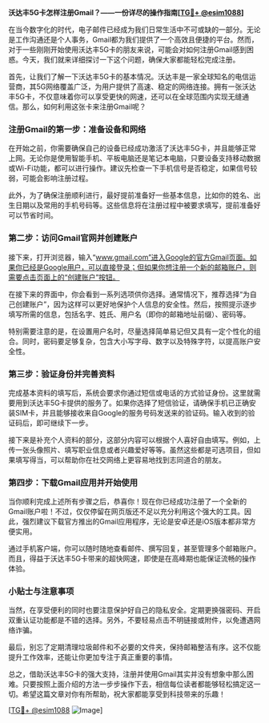 **沃达丰5G卡怎样注册Gmail？——一份详尽的操作指南[[TG💪+ @esim1088](https://t.me/s/esim1088)]**

在当今数字化的时代，电子邮件已经成为我们日常生活中不可或缺的一部分。无论是工作沟通还是个人事务，Gmail都为我们提供了一个高效且便捷的平台。然而，对于一些刚刚开始使用沃达丰5G卡的朋友来说，可能会对如何注册Gmail感到困惑。今天，我们就来详细探讨一下这个问题，确保大家都能轻松完成注册。

首先，让我们了解一下沃达丰5G卡的基本情况。沃达丰是一家全球知名的电信运营商，其5G网络覆盖广泛，为用户提供了高速、稳定的网络连接。拥有一张沃达丰5G卡，不仅意味着你可以享受更快的网速，还可以在全球范围内实现无缝通信。那么，如何利用这张卡来注册Gmail呢？

### 注册Gmail的第一步：准备设备和网络

在开始之前，你需要确保自己的设备已经成功激活了沃达丰5G卡，并且能够正常上网。无论你是使用智能手机、平板电脑还是笔记本电脑，只要设备支持移动数据或Wi-Fi功能，都可以进行操作。建议先检查一下手机信号是否稳定，如果信号较弱，可能会影响注册过程。

此外，为了确保注册顺利进行，最好提前准备好一些基本信息，比如你的姓名、出生日期以及常用的手机号码等。这些信息将在注册过程中被要求填写，提前准备好可以节省时间。

### 第二步：访问Gmail官网并创建账户

接下来，打开浏览器，输入“www.gmail.com”进入Google的官方Gmail页面。如果你已经是Google用户，可以直接登录；但如果你想注册一个新的邮箱账户，则需要点击页面上的“创建账户”按钮。

在接下来的界面中，你会看到一系列选项供你选择。通常情况下，推荐选择“为自己创建账户”，因为这样可以更好地保护个人信息的安全性。然后，按照提示逐步填写所需的信息，包括名字、姓氏、用户名（即你的邮箱地址前缀）、密码等。

特别需要注意的是，在设置用户名时，尽量选择简单易记但又具有一定个性化的组合。同时，密码要足够复杂，包含大小写字母、数字以及特殊字符，以提高账户安全性。

### 第三步：验证身份并完善资料

完成基本资料的填写后，系统会要求你通过短信或电话的方式验证身份。这里就需要用到沃达丰5G卡提供的服务了。如果你选择了短信验证，请确保手机已正确安装SIM卡，并且能够接收来自Google的服务号码发送来的验证码。输入收到的验证码后，即可继续下一步。

接下来是补充个人资料的部分，这部分内容可以根据个人喜好自由填写。例如，上传一张头像照片、填写职业信息或者兴趣爱好等等。虽然这些都是可选项目，但如果填写得当，可以帮助你在社交网络上更容易地找到志同道合的朋友。

### 第四步：下载Gmail应用并开始使用

当你顺利完成上述所有步骤之后，恭喜你！现在你已经成功注册了一个全新的Gmail账户啦！不过，仅仅停留在网页版还不足以充分利用这个强大的工具。因此，强烈建议下载官方推出的Gmail应用程序，无论是安卓还是iOS版本都非常方便实用。

通过手机客户端，你可以随时随地查看邮件、撰写回复，甚至管理多个邮箱账户。而且，得益于沃达丰5G卡带来的超快网速，即使是在高峰期也能保证流畅的操作体验。

### 小贴士与注意事项

当然，在享受便利的同时也要注意保护好自己的隐私安全。定期更换强密码、开启双重认证功能都是不错的选择。另外，不要轻易点击不明链接或附件，以免遭遇网络诈骗。

最后，别忘了定期清理垃圾邮件和不必要的文件夹，保持邮箱整洁有序。这不仅能提升工作效率，还能让你更加专注于真正重要的事情。

总之，借助沃达丰5G卡的强大支持，注册并使用Gmail其实并没有想象中那么困难。只要按照上面介绍的方法一步步操作下去，相信每位读者都能够轻松搞定这一切。希望这篇文章对你有所帮助，祝大家都能享受到科技带来的乐趣！

[[TG💪+ @esim1088](https://t.me/s/esim1088) ![Image](https://i.postimg.cc/4NQfJmqS/Snipaste-2025-05-13-00-14-12.png)]